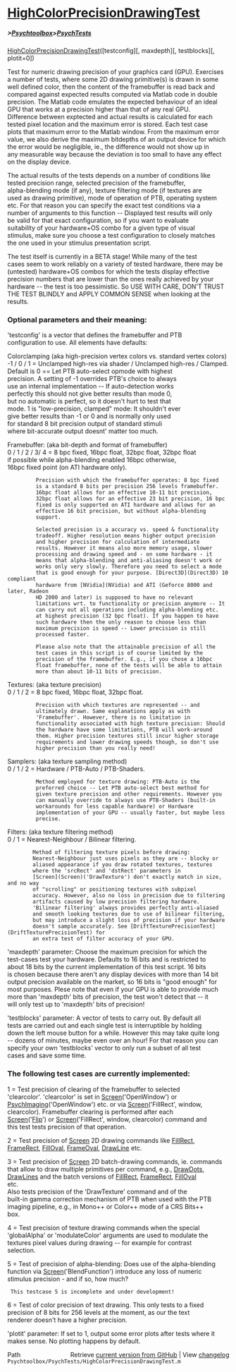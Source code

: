 # [HighColorPrecisionDrawingTest](HighColorPrecisionDrawingTest)
##### >[Psychtoolbox](Psychtoolbox)>[PsychTests](PsychTests)

[HighColorPrecisionDrawingTest](HighColorPrecisionDrawingTest)([testconfig][, maxdepth][, testblocks][, plotit=0])  
  
Test for numeric drawing precision of your graphics card (GPU). Exercises  
a number of tests, where some 2D drawing primitive(s) is drawn in some  
well defined color, then the content of the framebuffer is read back and  
compared against expected results computed via Matlab code in double  
precision. The Matlab code emulates the expected behaviour of an ideal  
GPU that works at a precision higher than that of any real GPU.  
Difference between exptected and actual results is calculated for each  
tested pixel location and the maximum error is stored. Each test case  
plots that maximum error to the Matlab window. From the maximum error  
value, we also derive the maximum bitdepths of an output device for which  
the error would be negligible, ie., the difference would not show up in  
any measurable way because the deviation is too small to have any effect  
on the display device.  
  
The actual results of the tests depends on a number of conditions like  
tested precision range, selected precision of the framebuffer,  
alpha-blending mode (if any), texture filtering mode (if textures are  
used as drawing primitive), mode of operation of PTB, operating system  
etc. For that reason you can specify the exact test conditions via a  
number of arguments to this function -- Displayed test results will only  
be valid for that exact configuration, so if you want to evaluate  
suitability of your hardware+OS combo for a given type of visual  
stimulus, make sure you choose a test configuration to closely matches  
the one used in your stimulus presentation script.  
  
The test itself is currently in a BETA stage! While many of the test  
cases seem to work reliably on a variety of tested hardware, there may be  
(untested) hardware+OS combos for which the tests display effective  
precision numbers that are lower than the ones really achieved by your  
hardware -- the test is too pessimistic. So USE WITH CARE, DON'T TRUST  
THE TEST BLINDLY and APPLY COMMON SENSE when looking at the results.  
  
### Optional parameters and their meaning:  
  
'testconfig' is a vector that defines the framebuffer and PTB  
configuration to use. All elements have defaults:  
  
Colorclamping (aka high-precision vertex colors vs. standard vertex colors)  
-1 / 0 / 1 = Unclamped high-res via shader / Unclamped high-res / Clamped.  
             Default is 0 == Let PTB auto-select opmode with highest  
             precision. A setting of -1 overrides PTB's choice to always  
             use an internal implementation -- If auto-detection works  
             perfectly this should not give better results than mode 0,  
             but no automatic is perfect, so it doesn't hurt to test that  
             mode. 1 is "low-precision, clamped" mode: It shouldn't ever  
             give better results than -1 or 0 and is normally only used  
             for standard 8 bit precision output of standard stimuli  
             where bit-accurate output doesnt' matter too much.  
  
Framebuffer: (aka bit-depth and format of framebuffer)  
0 / 1 / 2 / 3/ 4 = 8 bpc fixed, 16bpc float, 32bpc float, 32bpc float  
             if possible while alpha-blending enabled 16bpc otherwise,  
             16bpc fixed point (on ATI hardware only).  
  
             Precision with which the framebuffer operates: 8 bpc fixed  
             is a standard 8 bits per precision 256 levels framebuffer.  
             16bpc float allows for an effective 10-11 bit precision,  
             32bpc float allows for an effective 23 bit precision, 16 bpc  
             fixed is only supported on ATI hardware and allows for an  
             effective 16 bit precision, but without alpha-blending  
             support.  
  
             Selected precision is a accuracy vs. speed & functionality  
             tradeoff. Higher resolution means higher output precision  
             and higher precision for calculation of intermediate  
             results. However it means also more memory usage, slower  
             processing and drawing speed and - on some hardware - it  
             means that alpha-blending and anti-aliasing doesn't work or  
             works only very slowly. Therefore you need to select a mode  
             that is good enough for your purpose. [Direct3D](Direct3D) 10 compliant  
             hardware from [NVidia](NVidia) and ATI (Geforce 8000 and later, Radeon  
             HD 2000 and later) is supposed to have no relevant  
             limitations wrt. to functionality or precision anymore -- It  
             can carry out all operations including alpha-blending etc.  
             at highest precision (32 bpc float). If you happen to have  
             such hardware then the only reason to choose less than  
             maximum precision is speed -- Lower precision is still  
             processed faster.  
  
             Please also note that the attainable precision of all the  
             test cases in this script is of course limited by the  
             precision of the framebuffer. E.g., if you chose a 16bpc  
             float framebuffer, none of the tests will be able to attain  
             more than about 10-11 bits of precision.  
  
  
Textures: (aka texture precision)  
0 / 1 / 2 = 8 bpc fixed, 16bpc float, 32bpc float.  
  
             Precision with which textures are represented -- and  
             ultimately drawn. Same explanations apply as with  
             'Framebuffer'. However, there is no limitation in  
             functionality associated with high texture precision: Should  
             the hardware have some limitations, PTB will work-around  
             them. Higher precision textures still incur higher storage  
             requirements and lower drawing speeds though, so don't use  
             higher precision than you really need!  
  
Samplers: (aka texture sampling method)  
0 / 1 / 2 = Hardware / PTB-Auto / PTB-Shaders.  
  
             Method employed for texture drawing: PTB-Auto is the  
             preferred choice -- Let PTB auto-select best method for  
             given texture precision and other requirements. However you  
             can manually override to always use PTB-Shaders (built-in  
             workarounds for less capable hardware) or Hardware  
             implementation of your GPU -- usually faster, but maybe less  
             precise.  
  
Filters: (aka texture filtering method)  
0 / 1     = Nearest-Neighbour / Bilinear filtering.  
  
            Method of filtering texture pixels before drawing:  
            Nearest-Neighbour just uses pixels as they are -- blocky or  
            aliased appearance if you draw rotated textures, textures  
            where the 'srcRect' and 'dstRect' parameters in  
            [Screen](Screen)('DrawTexture') don't exactly match in size, and no way  
            of "scrolling" or positioning textures with subpixel  
            accuracy. However, also no loss in precision due to filtering  
            artifacts caused by low precision filtering hardware.  
            'Bilinear filtering' always provides perfectly anti-aliased  
            and smooth looking textures due to use of bilinear filtering,  
            but may introduce a slight loss of precision if your hardware  
            doesn't sample accurately. See [DriftTexturePrecisionTest](DriftTexturePrecisionTest) for  
            an extra test of filter accuracy of your GPU.  
  
  
'maxdepth' parameter: Choose the maximum precision for which the  
test-cases test your hardware. Defaults to 16 bits and is restricted to  
about 18 bits by the current implementation of this test script. 16 bits  
is chosen because there aren't any display devices with more than 14 bit  
output precision available on the market, so 16 bits is "good enough" for  
most purposes. Plese note that even if your GPU is able to provide much  
more than 'maxdepth' bits of precision, the test won't detect that -- it  
will only test up to 'maxdepth' bits of precision!  
  
  
'testblocks' parameter: A vector of tests to carry out. By default all  
tests are carried out and each single test is interruptible by holding  
down the left mouse button for a while. However this may take quite long  
-- dozens of minutes, maybe even over an hour! For that reason you can  
specify your own 'testblocks' vector to only run a subset of all test  
cases and save some time.  
  
### The following test cases are currently implemented:  
  
1  = Test precision of clearing of the framebuffer to selected  
     'clearcolor'. 'clearcolor' is set in [Screen](Screen)('OpenWindow') or  
     [PsychImaging](PsychImaging)('OpenWindow') etc. or via [Screen](Screen)('FillRect', window,  
     clearcolor). Framebuffer clearing is performed after each  
     [Screen](Screen)('[Flip](Flip)') or [Screen](Screen)('FillRect', window, clearcolor) command and  
     this test tests precision of that operation.  
  
2  = Test precision of [Screen](Screen) 2D drawing commands like [FillRect](FillRect),  
     [FrameRect](FrameRect), [FillOval](FillOval), [FrameOval](FrameOval), [DrawLine](DrawLine) etc.  
  
3  = Test precision of [Screen](Screen) 2D batch-drawing commands, ie. commands  
     that allow to draw multiple primitives per command, e.g., [DrawDots](DrawDots),  
     [DrawLines](DrawLines) and the batch versions of [FillRect](FillRect), [FrameRect](FrameRect), [FillOval](FillOval)  
     etc.  
     Also tests precision of the 'DrawTexture' command and of the  
     built-in gamma correction mechanism of PTB when used with the PTB  
     imaging pipeline, e.g., in Mono++ or Color++ mode of a CRS Bits++  
     box.  
  
4  = Test precision of texture drawing commands when the special  
     'globalAlpha' or 'modulateColor' arguments are used to modulate the  
     textures pixel values during drawing -- for example for contrast  
     selection.  
  
5  = Test of precision of alpha-blending: Does use of the alpha-blending  
     function via [Screen](Screen)('BlendFunction') introduce any loss of numeric  
     stimulus precision - and if so, how much?  
  
     This testcase 5 is incomplete and under development!  
  
6  = Test of color precision of text drawing. This only tests to a fixed  
     precision of 8 bits for 256 levels at the moment, as our the text  
     renderer doesn't have a higher precision.  
  
'plotit' parameter: If set to 1, output some error plots after tests where it  
makes sense. No plotting happens by default.  
  




<div class="code_header" style="text-align:right;">
  <span style="float:left;">Path&nbsp;&nbsp;</span> <span class="counter">Retrieve <a href=
  "https://raw.github.com/Psychtoolbox-3/Psychtoolbox-3/beta/Psychtoolbox/PsychTests/HighColorPrecisionDrawingTest.m">current version from GitHub</a> | View <a href=
  "https://github.com/Psychtoolbox-3/Psychtoolbox-3/commits/beta/Psychtoolbox/PsychTests/HighColorPrecisionDrawingTest.m">changelog</a></span>
</div>
<div class="code">
  <code>Psychtoolbox/PsychTests/HighColorPrecisionDrawingTest.m</code>
</div>

